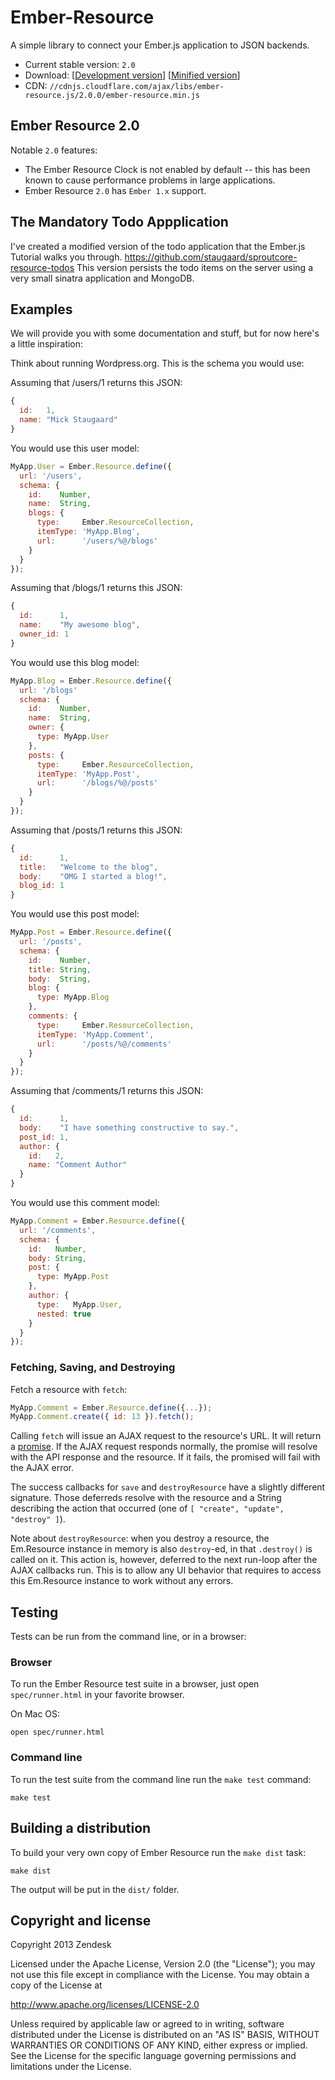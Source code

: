 # Ember-Resource

A simple library to connect your Ember.js application to JSON backends.

* Current stable version: `2.0`
* Download: \[[Development version][1]] \[[Minified version][2]]
* CDN: `//cdnjs.cloudflare.com/ajax/libs/ember-resource.js/2.0.0/ember-resource.min.js`

## Ember Resource 2.0

Notable `2.0` features:

* The Ember Resource Clock is not enabled by default -- this has been known to cause performance problems in large applications.
* Ember Resource `2.0` has `Ember 1.x` support.

## The Mandatory Todo Appplication

I've created a modified version of the todo application that the Ember.js Tutorial walks you through.
https://github.com/staugaard/sproutcore-resource-todos
This version persists the todo items on the server using a very small sinatra application and MongoDB.

## Examples

We will provide you with some documentation and stuff, but for now here's a little inspiration:

Think about running Wordpress.org. This is the schema you would use:

Assuming that /users/1 returns this JSON:

```javascript
{
  id:   1,
  name: "Mick Staugaard"
}
```

You would use this user model:

```javascript
MyApp.User = Ember.Resource.define({
  url: '/users',
  schema: {
    id:    Number,
    name:  String,
    blogs: {
      type:     Ember.ResourceCollection,
      itemType: 'MyApp.Blog',
      url:      '/users/%@/blogs'
    }
  }
});
```

Assuming that /blogs/1 returns this JSON:

```javascript
{
  id:      1,
  name:    "My awesome blog",
  owner_id: 1
}
```

You would use this blog model:

```javascript
MyApp.Blog = Ember.Resource.define({
  url: '/blogs'
  schema: {
    id:    Number,
    name:  String,
    owner: {
      type: MyApp.User
    },
    posts: {
      type:     Ember.ResourceCollection,
      itemType: 'MyApp.Post',
      url:      '/blogs/%@/posts'
    }
  }
});
```

Assuming that /posts/1 returns this JSON:

```javascript
{
  id:      1,
  title:   "Welcome to the blog",
  body:    "OMG I started a blog!",
  blog_id: 1
}
```

You would use this post model:

```javascript
MyApp.Post = Ember.Resource.define({
  url: '/posts',
  schema: {
    id:    Number,
    title: String,
    body:  String,
    blog: {
      type: MyApp.Blog
    },
    comments: {
      type:     Ember.ResourceCollection,
      itemType: 'MyApp.Comment',
      url:      '/posts/%@/comments'
    }
  }
});
```

Assuming that /comments/1 returns this JSON:

```javascript
{
  id:      1,
  body:    "I have something constructive to say.",
  post_id: 1,
  author: {
    id:   2,
    name: "Comment Author"
  }
}
```

You would use this comment model:

```javascript
MyApp.Comment = Ember.Resource.define({
  url: '/comments',
  schema: {
    id:   Number,
    body: String,
    post: {
      type: MyApp.Post
    },
    author: {
      type:   MyApp.User,
      nested: true
    }
  }
});
```

### Fetching, Saving, and Destroying

Fetch a resource with `fetch`:

```javascript
MyApp.Comment = Ember.Resource.define({...});
MyApp.Comment.create({ id: 13 }).fetch();
```

Calling `fetch` will issue an AJAX request to the resource's URL. It will
return a [promise](http://api.jquery.com/category/deferred-object/). If the
AJAX request responds normally, the promise will resolve with the API response
and the resource. If it fails, the promised will fail with the AJAX error.

The success callbacks for `save` and `destroyResource` have a slightly
different signature. Those deferreds resolve with the resource and a String
describing the action that occurred (one of
`[ "create", "update", "destroy" ]`).

Note about `destroyResource`: when you destroy a resource, the Em.Resource
instance in memory is also `destroy`-ed, in that `.destroy()` is called on
it. This action is, however, deferred to the next run-loop after the AJAX
callbacks run. This is to allow any UI behavior that requires to access this
Em.Resource instance to work without any errors.


## Testing

Tests can be run from the command line, or in a browser:

### Browser

To run the Ember Resource test suite in a browser, just open `spec/runner.html`
in your favorite browser.

On Mac OS:

    open spec/runner.html

### Command line

To run the test suite from the command line run the `make test` command:

    make test

## Building a distribution

To build your very own copy of Ember Resource run the `make dist` task:

    make dist

The output will be put in the `dist/` folder.

## Copyright and license

Copyright 2013 Zendesk

Licensed under the Apache License, Version 2.0 (the "License"); you may not use this file except in compliance with the License.
You may obtain a copy of the License at

http://www.apache.org/licenses/LICENSE-2.0

Unless required by applicable law or agreed to in writing, software distributed under the License is distributed on an "AS IS" BASIS, WITHOUT WARRANTIES OR CONDITIONS OF ANY KIND, either express or implied. See the License for the specific language governing permissions and limitations under the License.

[1]: https://cdnjs.cloudflare.com/ajax/libs/ember-resource.js/2.0.0/ember-resource.js
[2]: https://cdnjs.cloudflare.com/ajax/libs/ember-resource.js/2.0.0/ember-resource.min.js
[3]: http://semver.org/
[4]: https://github.com/zendesk/ember-resource/tree/2-0-stable
